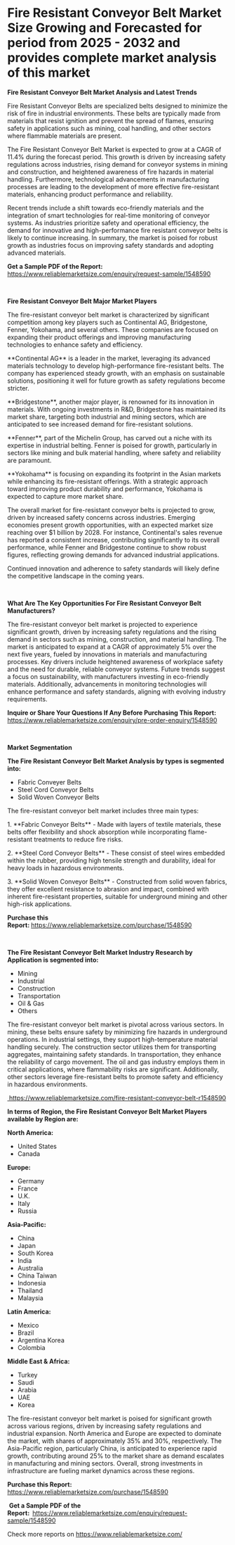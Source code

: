 <p><h1>Fire Resistant Conveyor Belt Market Size Growing and Forecasted for period from 2025 - 2032 and provides complete market analysis of this market</h1></p><p><strong>Fire Resistant Conveyor Belt Market Analysis and Latest Trends</strong></p>
<p><p>Fire Resistant Conveyor Belts are specialized belts designed to minimize the risk of fire in industrial environments. These belts are typically made from materials that resist ignition and prevent the spread of flames, ensuring safety in applications such as mining, coal handling, and other sectors where flammable materials are present. </p><p>The Fire Resistant Conveyor Belt Market is expected to grow at a CAGR of 11.4% during the forecast period. This growth is driven by increasing safety regulations across industries, rising demand for conveyor systems in mining and construction, and heightened awareness of fire hazards in material handling. Furthermore, technological advancements in manufacturing processes are leading to the development of more effective fire-resistant materials, enhancing product performance and reliability.</p><p>Recent trends include a shift towards eco-friendly materials and the integration of smart technologies for real-time monitoring of conveyor systems. As industries prioritize safety and operational efficiency, the demand for innovative and high-performance fire resistant conveyor belts is likely to continue increasing. In summary, the market is poised for robust growth as industries focus on improving safety standards and adopting advanced materials.</p></p>
<p><strong>Get a Sample PDF of the Report:&nbsp;</strong> <a href="https://www.reliablemarketsize.com/enquiry/request-sample/1548590?utm_campaign=2462&utm_medium=2&utm_source=Github&utm_content=ia&utm_term=10042025&utm_id=fire-resistant-conveyor-belt">https://www.reliablemarketsize.com/enquiry/request-sample/1548590</a></p>
<p>&nbsp;</p>
<p><strong>Fire Resistant Conveyor Belt Major Market Players</strong></p>
<p><p>The fire-resistant conveyor belt market is characterized by significant competition among key players such as Continental AG, Bridgestone, Fenner, Yokohama, and several others. These companies are focused on expanding their product offerings and improving manufacturing technologies to enhance safety and efficiency.</p><p>**Continental AG** is a leader in the market, leveraging its advanced materials technology to develop high-performance fire-resistant belts. The company has experienced steady growth, with an emphasis on sustainable solutions, positioning it well for future growth as safety regulations become stricter. </p><p>**Bridgestone**, another major player, is renowned for its innovation in materials. With ongoing investments in R&D, Bridgestone has maintained its market share, targeting both industrial and mining sectors, which are anticipated to see increased demand for fire-resistant solutions.</p><p>**Fenner**, part of the Michelin Group, has carved out a niche with its expertise in industrial belting. Fenner is poised for growth, particularly in sectors like mining and bulk material handling, where safety and reliability are paramount.</p><p>**Yokohama** is focusing on expanding its footprint in the Asian markets while enhancing its fire-resistant offerings. With a strategic approach toward improving product durability and performance, Yokohama is expected to capture more market share.</p><p>The overall market for fire-resistant conveyor belts is projected to grow, driven by increased safety concerns across industries. Emerging economies present growth opportunities, with an expected market size reaching over $1 billion by 2028. For instance, Continental's sales revenue has reported a consistent increase, contributing significantly to its overall performance, while Fenner and Bridgestone continue to show robust figures, reflecting growing demands for advanced industrial applications. </p><p>Continued innovation and adherence to safety standards will likely define the competitive landscape in the coming years.</p></p>
<p>&nbsp;</p>
<p><strong>What Are The Key Opportunities For Fire Resistant Conveyor Belt Manufacturers?</strong></p>
<p><p>The fire-resistant conveyor belt market is projected to experience significant growth, driven by increasing safety regulations and the rising demand in sectors such as mining, construction, and material handling. The market is anticipated to expand at a CAGR of approximately 5% over the next five years, fueled by innovations in materials and manufacturing processes. Key drivers include heightened awareness of workplace safety and the need for durable, reliable conveyor systems. Future trends suggest a focus on sustainability, with manufacturers investing in eco-friendly materials. Additionally, advancements in monitoring technologies will enhance performance and safety standards, aligning with evolving industry requirements.</p></p>
<p><strong>Inquire or Share Your Questions If Any Before Purchasing This Report:</strong> <a href="https://www.reliablemarketsize.com/enquiry/pre-order-enquiry/1548590?utm_campaign=2462&utm_medium=2&utm_source=Github&utm_content=ia&utm_term=10042025&utm_id=fire-resistant-conveyor-belt">https://www.reliablemarketsize.com/enquiry/pre-order-enquiry/1548590</a></p>
<p>&nbsp;</p>
<p><strong>Market Segmentation</strong></p>
<p><strong>The Fire Resistant Conveyor Belt Market Analysis by types is segmented into:</strong></p>
<p><ul><li>Fabric Conveyer Belts</li><li>Steel Cord Conveyor Belts</li><li>Solid Woven Conveyor Belts</li></ul></p>
<p><p>The fire-resistant conveyor belt market includes three main types: </p><p>1. **Fabric Conveyor Belts** - Made with layers of textile materials, these belts offer flexibility and shock absorption while incorporating flame-resistant treatments to reduce fire risks.</p><p>2. **Steel Cord Conveyor Belts** - These consist of steel wires embedded within the rubber, providing high tensile strength and durability, ideal for heavy loads in hazardous environments.</p><p>3. **Solid Woven Conveyor Belts** - Constructed from solid woven fabrics, they offer excellent resistance to abrasion and impact, combined with inherent fire-resistant properties, suitable for underground mining and other high-risk applications.</p></p>
<p><strong>Purchase this Report:&nbsp;</strong><a href="https://www.reliablemarketsize.com/purchase/1548590?utm_campaign=2462&utm_medium=2&utm_source=Github&utm_content=ia&utm_term=10042025&utm_id=fire-resistant-conveyor-belt">https://www.reliablemarketsize.com/purchase/1548590</a></p>
<p>&nbsp;</p>
<p><strong>The Fire Resistant Conveyor Belt Market Industry Research by Application is segmented into:</strong></p>
<p><ul><li>Mining</li><li>Industrial</li><li>Construction</li><li>Transportation</li><li>Oil & Gas</li><li>Others</li></ul></p>
<p><p>The fire-resistant conveyor belt market is pivotal across various sectors. In mining, these belts ensure safety by minimizing fire hazards in underground operations. In industrial settings, they support high-temperature material handling securely. The construction sector utilizes them for transporting aggregates, maintaining safety standards. In transportation, they enhance the reliability of cargo movement. The oil and gas industry employs them in critical applications, where flammability risks are significant. Additionally, other sectors leverage fire-resistant belts to promote safety and efficiency in hazardous environments.</p></p>
<p><a href="https://www.reliablemarketsize.com/fire-resistant-conveyor-belt-r1548590?utm_campaign=2462&utm_medium=2&utm_source=Github&utm_content=ia&utm_term=10042025&utm_id=fire-resistant-conveyor-belt">&nbsp;https://www.reliablemarketsize.com/fire-resistant-conveyor-belt-r1548590</a></p>
<p><strong>In terms of Region, the Fire Resistant Conveyor Belt Market Players available by Region are:</strong></p>
<p>
    <p> <strong> North America: </strong>
        <ul>
            <li>United States</li>
            <li>Canada</li>
        </ul>
        </p> 
    <p> <strong> Europe: </strong>
        <ul>
            <li>Germany</li>
            <li>France</li>
            <li>U.K.</li>
            <li>Italy</li>
            <li>Russia</li>
        </ul>
        </p> 
    <p> <strong> Asia-Pacific: </strong>
        <ul>
            <li>China</li>
            <li>Japan</li>
            <li>South Korea</li>
            <li>India</li>
            <li>Australia</li>
            <li>China Taiwan</li>
            <li>Indonesia</li>
            <li>Thailand</li>
            <li>Malaysia</li>
        </ul>
        </p> 
    <p> <strong> Latin America: </strong>
        <ul>
            <li>Mexico</li>
            <li>Brazil</li>
            <li>Argentina Korea</li>
            <li>Colombia</li>
        </ul>
        </p> 
    <p> <strong> Middle East & Africa: </strong>
        <ul>
            <li>Turkey</li>
            <li>Saudi</li>
            <li>Arabia</li>
            <li>UAE</li>
            <li>Korea</li>
        </ul>
    </p>
    </p>
<p><p>The fire-resistant conveyor belt market is poised for significant growth across various regions, driven by increasing safety regulations and industrial expansion. North America and Europe are expected to dominate the market, with shares of approximately 35% and 30%, respectively. The Asia-Pacific region, particularly China, is anticipated to experience rapid growth, contributing around 25% to the market share as demand escalates in manufacturing and mining sectors. Overall, strong investments in infrastructure are fueling market dynamics across these regions.</p></p>
<p><strong>Purchase this Report: </strong><a href="https://www.reliablemarketsize.com/purchase/1548590?utm_campaign=2462&utm_medium=2&utm_source=Github&utm_content=ia&utm_term=10042025&utm_id=fire-resistant-conveyor-belt">https://www.reliablemarketsize.com/purchase/1548590</a></p>
<p>&nbsp;<strong>Get a Sample PDF of the Report:&nbsp;&nbsp;</strong><a href="https://www.reliablemarketsize.com/enquiry/request-sample/1548590?utm_campaign=2462&utm_medium=2&utm_source=Github&utm_content=ia&utm_term=10042025&utm_id=fire-resistant-conveyor-belt">https://www.reliablemarketsize.com/enquiry/request-sample/1548590</a></p>
<p><strong></strong></p>
<p>Check more reports on <a href="https://www.reliablemarketsize.com/?utm_campaign=2462&utm_medium=2&utm_source=Github&utm_content=ia&utm_term=10042025&utm_id=fire-resistant-conveyor-belt">https://www.reliablemarketsize.com/</a></p>